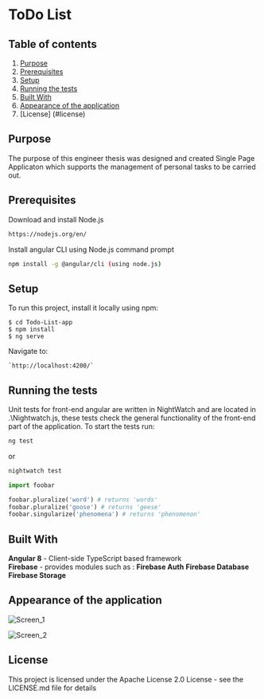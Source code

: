 # ToDo List

## Table of contents

1. [Purpose](#purpose)
2. [Prerequisites](#prerequisites)
3. [Setup](#setup)
4. [Running the tests](#runningthetests)
5. [Built With](#builtwith)
6. [Appearance of the application](#appearanceoftheapplication)
7. [License] (#license)


## Purpose

The purpose of this engineer thesis was designed and created Single Page Applicaton which supports the management of personal tasks to be carried out. 


## Prerequisites

Download and install Node.js

```bash
https://nodejs.org/en/
```

Install angular CLI using Node.js command prompt

```bash
npm install -g @angular/cli (using node.js)
```

## Setup
To run this project, install it locally using npm:

```
$ cd Todo-List-app
$ npm install
$ ng serve
```
Navigate to:

```
`http://localhost:4200/`
```

## Running the tests

Unit tests for front-end angular are written in NightWatch and are located in .\Nightwatch.js, these tests check the general functionality of the front-end part of the application. To start the tests run:
```bash
ng test
```
or

```bash
nightwatch test
```

```python
import foobar

foobar.pluralize('word') # returns 'words'
foobar.pluralize('goose') # returns 'geese'
foobar.singularize('phenomena') # returns 'phenomenon'
```

## Built With

**Angular 8** - Client-side TypeScript based framework  
**Firebase** - provides modules such as :  **Firebase Auth** **Firebase Database** **Firebase Storage**

## Appearance of the application

![Screen_1](https://drive.google.com/file/d/1qQvUrEIeRrhoU-dOQ3up5DSy1-5bLIHA/view?usp=sharing "Optional title")

![Screen_2](https://drive.google.com/file/d/1gkhZJoXr9LWNk8PJPp1dwqvjl9ObrlQi/view?usp=sharing "Optional title")

## License
This project is licensed under the Apache License 2.0 License - see the LICENSE.md file for details